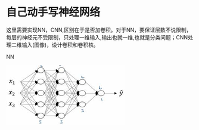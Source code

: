 # 自己动手写神经网络

这里需要实现NN，CNN,区别在于是否加卷积。对于NN，要保证层数不说限制，每层的神经元不受限制，只处理一维输入,输出也就一维,也就是分类问题；CNN处理二维输入\(图像\)，设计卷积和卷积核。

NN

![](/assets/WriteNNByHand.png)

